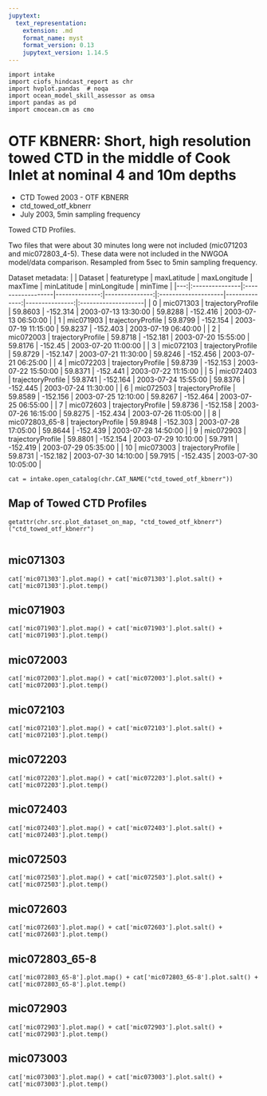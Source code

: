 ```yaml
---
jupytext:
  text_representation:
    extension: .md
    format_name: myst
    format_version: 0.13
    jupytext_version: 1.14.5
---
```


```{code-cell}
import intake
import ciofs_hindcast_report as chr
import hvplot.pandas  # noqa
import ocean_model_skill_assessor as omsa
import pandas as pd
import cmocean.cm as cmo
```

# OTF KBNERR: Short, high resolution towed CTD in the middle of Cook Inlet at nominal 4 and 10m depths

* CTD Towed 2003 - OTF KBNERR
* ctd_towed_otf_kbnerr
* July 2003, 5min sampling frequency

Towed CTD Profiles.


Two files that were about 30 minutes long were not included (mic071203 and mic072803_4-5). These data were not included in the NWGOA model/data comparison. Resampled from 5sec to 5min sampling frequency.

Dataset metadata:
|    | Dataset        | featuretype       |   maxLatitude |   maxLongitude | maxTime             |   minLatitude |   minLongitude | minTime             |
|---:|:---------------|:------------------|--------------:|---------------:|:--------------------|--------------:|---------------:|:--------------------|
|  0 | mic071303      | trajectoryProfile |       59.8603 |       -152.314 | 2003-07-13 13:30:00 |       59.8288 |       -152.416 | 2003-07-13 06:50:00 |
|  1 | mic071903      | trajectoryProfile |       59.8799 |       -152.154 | 2003-07-19 11:15:00 |       59.8237 |       -152.403 | 2003-07-19 06:40:00 |
|  2 | mic072003      | trajectoryProfile |       59.8718 |       -152.181 | 2003-07-20 15:55:00 |       59.8176 |       -152.45  | 2003-07-20 11:00:00 |
|  3 | mic072103      | trajectoryProfile |       59.8729 |       -152.147 | 2003-07-21 11:30:00 |       59.8246 |       -152.456 | 2003-07-21 06:25:00 |
|  4 | mic072203      | trajectoryProfile |       59.8739 |       -152.153 | 2003-07-22 15:50:00 |       59.8371 |       -152.441 | 2003-07-22 11:15:00 |
|  5 | mic072403      | trajectoryProfile |       59.8741 |       -152.164 | 2003-07-24 15:55:00 |       59.8376 |       -152.445 | 2003-07-24 11:30:00 |
|  6 | mic072503      | trajectoryProfile |       59.8589 |       -152.156 | 2003-07-25 12:10:00 |       59.8267 |       -152.464 | 2003-07-25 06:55:00 |
|  7 | mic072603      | trajectoryProfile |       59.8736 |       -152.158 | 2003-07-26 16:15:00 |       59.8275 |       -152.434 | 2003-07-26 11:05:00 |
|  8 | mic072803_65-8 | trajectoryProfile |       59.8948 |       -152.303 | 2003-07-28 17:05:00 |       59.8644 |       -152.439 | 2003-07-28 14:50:00 |
|  9 | mic072903      | trajectoryProfile |       59.8801 |       -152.154 | 2003-07-29 10:10:00 |       59.7911 |       -152.419 | 2003-07-29 05:35:00 |
| 10 | mic073003      | trajectoryProfile |       59.8731 |       -152.182 | 2003-07-30 14:10:00 |       59.7915 |       -152.435 | 2003-07-30 10:05:00 |
    

```{code-cell}
cat = intake.open_catalog(chr.CAT_NAME("ctd_towed_otf_kbnerr"))
```

## Map of Towed CTD Profiles
    

```{code-cell}
getattr(chr.src.plot_dataset_on_map, "ctd_towed_otf_kbnerr")("ctd_towed_otf_kbnerr")
    
```

## mic071303
        

```{code-cell}
cat['mic071303'].plot.map() + cat['mic071303'].plot.salt() + cat['mic071303'].plot.temp()
```

## mic071903
        

```{code-cell}
cat['mic071903'].plot.map() + cat['mic071903'].plot.salt() + cat['mic071903'].plot.temp()
```

## mic072003
        

```{code-cell}
cat['mic072003'].plot.map() + cat['mic072003'].plot.salt() + cat['mic072003'].plot.temp()
```

## mic072103
        

```{code-cell}
cat['mic072103'].plot.map() + cat['mic072103'].plot.salt() + cat['mic072103'].plot.temp()
```

## mic072203
        

```{code-cell}
cat['mic072203'].plot.map() + cat['mic072203'].plot.salt() + cat['mic072203'].plot.temp()
```

## mic072403
        

```{code-cell}
cat['mic072403'].plot.map() + cat['mic072403'].plot.salt() + cat['mic072403'].plot.temp()
```

## mic072503
        

```{code-cell}
cat['mic072503'].plot.map() + cat['mic072503'].plot.salt() + cat['mic072503'].plot.temp()
```

## mic072603
        

```{code-cell}
cat['mic072603'].plot.map() + cat['mic072603'].plot.salt() + cat['mic072603'].plot.temp()
```

## mic072803_65-8
        

```{code-cell}
cat['mic072803_65-8'].plot.map() + cat['mic072803_65-8'].plot.salt() + cat['mic072803_65-8'].plot.temp()
```

## mic072903
        

```{code-cell}
cat['mic072903'].plot.map() + cat['mic072903'].plot.salt() + cat['mic072903'].plot.temp()
```

## mic073003
        

```{code-cell}
cat['mic073003'].plot.map() + cat['mic073003'].plot.salt() + cat['mic073003'].plot.temp()
```
